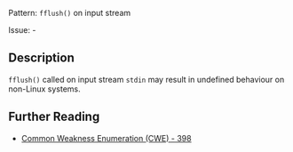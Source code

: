 Pattern: `fflush()` on input stream

Issue: -

## Description

`fflush()` called on input stream `stdin` may result in undefined behaviour on non-Linux systems.

## Further Reading

* [Common Weakness Enumeration (CWE) - 398](https://cwe.mitre.org/data/definitions/398.html)